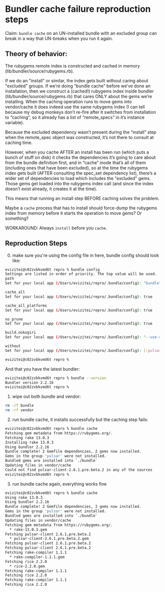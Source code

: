 # Bundler cache failure reproduction steps

Claim: `bundle cache` on an UN-installed bundle with
an excluded group can break in a way that UN-breaks when
you run it again.

## Theory of behavior:

The rubygems remote index is constructed and cached in memory (lib/bundler/source/rubygems.rb).

If we do an "install" or similar, the index gets built without caring about "excluded" groups.
If we’re doing “bundle cache” before we’ve done an installation, then we construct a (cached!) rubygems index inside bundler (lib/bundler/source/rubygems.rb) that cares ONLY about the gems we’re installing.   When the caching operation runs to move gems into vendor/cache it does indeed use the same rubygems index (I can tell because my debug monkeys don’t re-fire after it switches from installation to “caching”, so it already has a list of “remote_specs” in it’s instance variable).

Because the excluded dependency wasn’t present during the “install” step when the remote_spec object was constructed, it’s not there to consult at caching time.

However, when you cache AFTER an install has been run (which puts a bunch of stuff on disk) it checks the dependencies it’s going to care about from the bundle definition first, and in “cache” mode that’s all of them (including ones that have been excluded), so at the time the rubygems index gets built (AFTER consulting the spec_set dependency list), there’s a wider set of dependencies to load
which includes the "excluded" gems.  Those gems get loaded into the rubygems index call (and since the index doesn’t exist already, it creates it at the time).

This means that running an install step BEFORE caching solves the problem.

Maybe a `cache` process that has to install should force-dump the rubygems
index from memory before it starts the operation to move gems? Or something?

WORKAROUND: Always `install` before you `cache`.

## Reproduction Steps
0) make sure you're using the config file in
  here, bundle config should look like:

```bash
evizitei@c02zvbkvmd6t repro % bundle config
Settings are listed in order of priority. The top value will be used.
path
Set for your local app (/Users/evizitei/repro/.bundle/config): "bundle"

cache_all
Set for your local app (/Users/evizitei/repro/.bundle/config): true

cache_all_platforms
Set for your local app (/Users/evizitei/repro/.bundle/config): true

no_prune
Set for your local app (/Users/evizitei/repro/.bundle/config): true

build.nokogiri
Set for your local app (/Users/evizitei/repro/.bundle/config): "--use-system-libraries"

without
Set for your local app (/Users/evizitei/repro/.bundle/config): [:pulsar]

evizitei@c02zvbkvmd6t repro %
```

And that you have the latest bundler:

```bash
evizitei@c02zvbkvmd6t repro % bundle --version
Bundler version 2.2.16
evizitei@c02zvbkvmd6t repro %
```

1) wipe out both bundle and vendor:

```bash
rm -rf bundle
rm -rf vendor
```

2) run bundle cache, it installs successfully but
the caching step fails:

```bash
evizitei@c02zvbkvmd6t repro % bundle cache
Fetching gem metadata from https://rubygems.org/.
Fetching rake 13.0.3
Installing rake 13.0.3
Using bundler 2.2.16
Bundle complete! 2 Gemfile dependencies, 2 gems now installed.
Gems in the group 'pulsar' were not installed.
Bundled gems are installed into `./bundle`
Updating files in vendor/cache
Could not find pulsar-client-2.6.1.pre.beta.2 in any of the sources
evizitei@c02zvbkvmd6t repro %
```

3) run bundle cache again, everything works fine

```bash
evizitei@c02zvbkvmd6t repro % bundle cache
Using rake 13.0.3
Using bundler 2.2.16
Bundle complete! 2 Gemfile dependencies, 2 gems now installed.
Gems in the group 'pulsar' were not installed.
Bundled gems are installed into `./bundle`
Updating files in vendor/cache
Fetching gem metadata from https://rubygems.org/.
  * rake-13.0.3.gem
Fetching pulsar-client 2.6.1.pre.beta.2
  * pulsar-client-2.6.1.pre.beta.2.gem
Fetching pulsar-client 2.6.1.pre.beta.2
Fetching pulsar-client 2.6.1.pre.beta.2
Fetching rake-compiler 1.1.1
  * rake-compiler-1.1.1.gem
Fetching rice 2.2.0
  * rice-2.2.0.gem
Fetching rake-compiler 1.1.1
Fetching rice 2.2.0
Fetching rake-compiler 1.1.1
Fetching rice 2.2.0
```